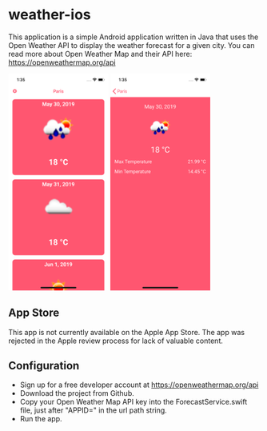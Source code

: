 # weather-ios
This application is a simple Android application written in Java that uses the Open Weather API to display the weather forecast for a given city. You can read more about Open Weather Map and their API here: https://openweathermap.org/api

<img src="forecast_list.png" alt="drawing" width="200"/>
<img src="forecast_detail.png" alt="drawing" width="200"/>

## App Store
This app is not currently available on the Apple App Store. The app was rejected in the Apple review process for lack of valuable content. 

## Configuration
* Sign up for a free developer account at https://openweathermap.org/api
* Download the project from Github.
* Copy your Open Weather Map API key into the ForecastService.swift file, just after "APPID=" in the url path string.
* Run the app.

